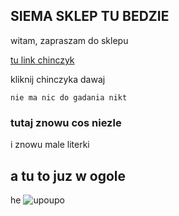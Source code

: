 ## SIEMA SKLEP TU BEDZIE

witam, zapraszam do sklepu

[tu link chinczyk](https://www.youtube.com/watch?v=IJDgkrtUlTc)

kliknij chinczyka dawaj


```szczegoly
nie ma nic do gadania nikt
```


### tutaj znowu cos niezle

i znowu male literki

## a tu to juz w ogole

he ![upoupo](https://user-images.githubusercontent.com/92108305/136419670-9a461de2-8866-473e-9787-0311bbc61083.gif)

